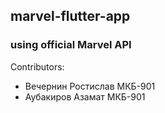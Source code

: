## marvel-flutter-app
### using official Marvel API

Contributors: 
* Вечернин Ростислав МКБ-901
* Аубакиров Азамат МКБ-901
